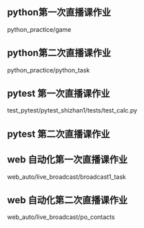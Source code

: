 ## python第一次直播课作业
python_practice/game

## python第二次直播课作业
python_practice/python_task

## pytest 第一次直播课作业
test_pytest/pytest_shizhan1/tests/test_calc.py

## pytest 第二次直播课作业

## web 自动化第一次直播课作业
web_auto/live_broadcast/broadcast1_task

## web 自动化第二次直播课作业
web_auto/live_broadcast/po_contacts
